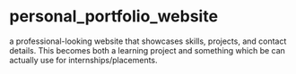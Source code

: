 # personal_portfolio_website
a professional-looking website that showcases skills, projects, and contact details. This becomes both a learning project and something which be can actually use for internships/placements.
